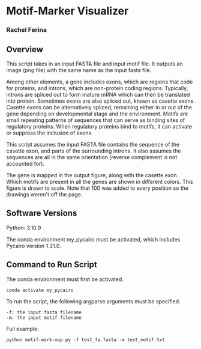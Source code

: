 # Motif-Marker Visualizer
### Rachel Ferina

## Overview

This script takes in an input FASTA file and input motif file. It outputs an image (png file) with the same name as the input fasta file.

Among other elements, a gene includes exons, which are regions that code for proteins, and introns, which are non-protein coding regions. Typically, introns are spliced out to form mature mRNA which can then be translated into protein. Sometimes exons are also spliced out, known as 
casette exons. Casette exons can be alternatively spliced, remaining either in or out of the gene depending on developmental stage and the environment. Motifs are small repeating patterns of sequences that can serve as binding sites of regulatory proteins. When regulatory proteins bind to motifs, it can activate or suppress the inclusion of exons.

This script assumes the input FASTA file contains the sequence of the casette exon, and parts of the surrounding introns. It also assumes the 
sequences are all in the same orientation (reverse complement is not accounted for).

The gene is mapped in the output figure, along with the casette exon. Which motifs are present in all the genes are shown in different colors.
This figure is drawn to scale. Note that 100 was added to every position so the drawings weren't off the page.


## Software Versions

Python: 3.10.9

The conda environment my_pycairo must be activated, which includes Pycairo version 1.21.0.

## Command to Run Script

The conda environment must first be activated.
    
    conda activate my_pycairo

To run the script, the following argparse arguments must be specified.

    -f: the input fasta filename
    -m: the input motif filename

Full example:

    python motif-mark-oop.py -f test_fa.fasta -m test_motif.txt